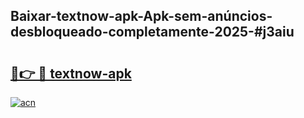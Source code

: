 ## Baixar-textnow-apk-Apk-sem-anúncios-desbloqueado-completamente-2025-#j3aiu

# <h2><a href="https://ainizakaria.my?title=textnow-apk&ref=20M">🔗👉 🔴 textnow-apk</a></h2>

[![acn](https://github.com/user-attachments/assets/0f9c940e-d8b0-45ae-aac7-cd30a18b3e1c)](https://ainizakaria.my?title=textnow-apk&ref=20M)

